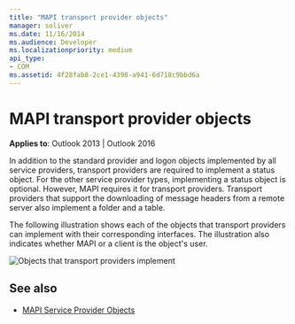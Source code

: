 ```yaml
---
title: "MAPI transport provider objects"
manager: soliver
ms.date: 11/16/2014
ms.audience: Developer
ms.localizationpriority: medium
api_type:
- COM
ms.assetid: 4f28fab8-2ce1-4398-a941-6d718c9bbd6a
---
```


# MAPI transport provider objects
  
**Applies to**: Outlook 2013 | Outlook 2016 
  
In addition to the standard provider and logon objects implemented by all service providers, transport providers are required to implement a status object. For the other service provider types, implementing a status object is optional. However, MAPI requires it for transport providers. Transport providers that support the downloading of message headers from a remote server also implement a folder and a table. 
  
The following illustration shows each of the objects that transport providers can implement with their corresponding interfaces. The illustration also indicates whether MAPI or a client is the object's user.
  
![Objects that transport providers implement](media/amapi_66.gif "Objects that transport providers implement")
  
## See also

- [MAPI Service Provider Objects](mapi-service-provider-objects.md)

